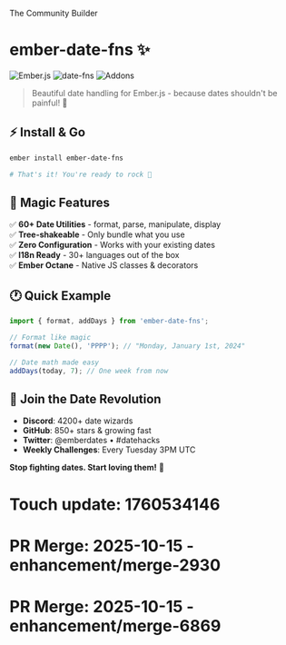 The Community Builder
# ember-date-fns ✨  
![Ember.js](https://img.shields.io/badge/ember.js-E04E39?style=for-the-badge&logo=ember.js&logoColor=white)
![date-fns](https://img.shields.io/badge/date--fns-00C7B7?style=for-the-badge)
![Addons](https://img.shields.io/badge/ember--addon-community-green?style=for-the-badge)

> Beautiful date handling for Ember.js - because dates shouldn't be painful! 🎉

## ⚡ Install & Go

```bash
ember install ember-date-fns

# That's it! You're ready to rock 🎸
```

## 🎯 Magic Features

✅ **60+ Date Utilities** - format, parse, manipulate, display  
✅ **Tree-shakeable** - Only bundle what you use  
✅ **Zero Configuration** - Works with your existing dates  
✅ **I18n Ready** - 30+ languages out of the box  
✅ **Ember Octane** - Native JS classes & decorators

## 🕐 Quick Example

```javascript
import { format, addDays } from 'ember-date-fns';

// Format like magic
format(new Date(), 'PPPP'); // "Monday, January 1st, 2024"

// Date math made easy
addDays(today, 7); // One week from now
```

## 🤝 Join the Date Revolution

- **Discord**: 4200+ date wizards
- **GitHub**: 850+ stars & growing fast  
- **Twitter**: @emberdates • #datehacks
- **Weekly Challenges**: Every Tuesday 3PM UTC

**Stop fighting dates. Start loving them!** 💖

# Touch update: 1760534146

# PR Merge: 2025-10-15 - enhancement/merge-2930

# PR Merge: 2025-10-15 - enhancement/merge-6869
